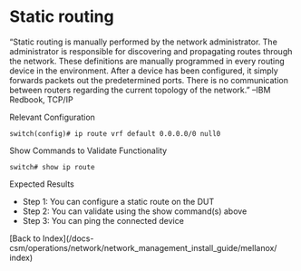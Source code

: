 # Static routing 

“Static routing is manually performed by the network administrator. The administrator is responsible for discovering and propagating routes through the network. These definitions are manually programmed in every routing device in the environment. After a device has been configured, it simply forwards packets out the predetermined ports. There is no communication between routers regarding the current topology of the network.” –IBM Redbook, TCP/IP 

Relevant Configuration 

```
switch(config)# ip route vrf default 0.0.0.0/0 null0
```

Show Commands to Validate Functionality 

```
switch# show ip route
```

Expected Results 

* Step 1: You can configure a static route on the DUT
* Step 2: You can validate using the show command(s) above 
* Step 3: You can ping the connected device

[Back to Index](/docs-csm/operations/network/network_management_install_guide/mellanox/
index)
